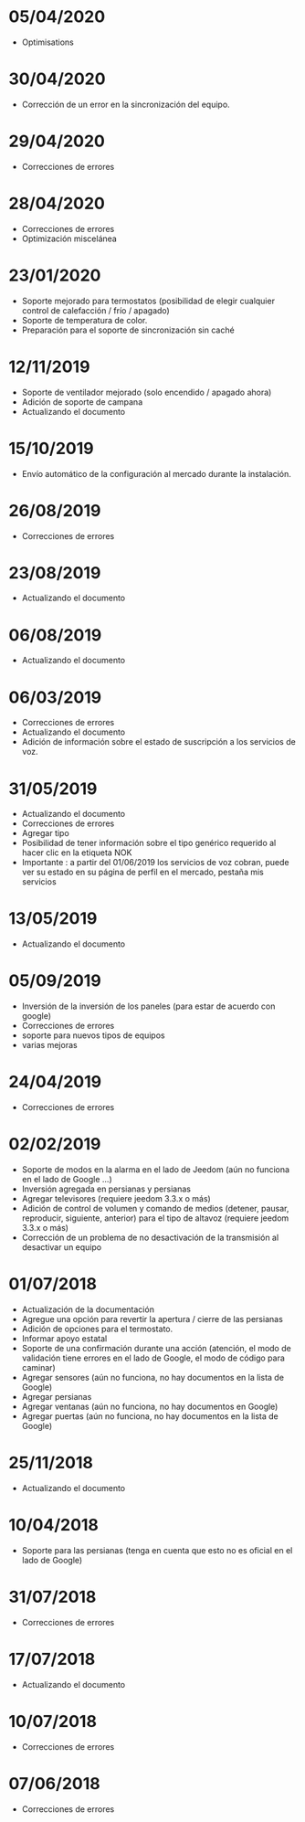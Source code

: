 # 05/04/2020

- Optimisations

# 30/04/2020

- Corrección de un error en la sincronización del equipo.

# 29/04/2020

- Correcciones de errores

# 28/04/2020

- Correcciones de errores
- Optimización miscelánea

# 23/01/2020

- Soporte mejorado para termostatos (posibilidad de elegir cualquier control de calefacción / frío / apagado)
- Soporte de temperatura de color.
- Preparación para el soporte de sincronización sin caché

# 12/11/2019

- Soporte de ventilador mejorado (solo encendido / apagado ahora)
- Adición de soporte de campana
- Actualizando el documento

# 15/10/2019

- Envío automático de la configuración al mercado durante la instalación.

# 26/08/2019

- Correcciones de errores

# 23/08/2019

- Actualizando el documento

# 06/08/2019

- Actualizando el documento

# 06/03/2019

- Correcciones de errores
- Actualizando el documento
- Adición de información sobre el estado de suscripción a los servicios de voz.

# 31/05/2019

- Actualizando el documento
- Correcciones de errores
- Agregar tipo
- Posibilidad de tener información sobre el tipo genérico requerido al hacer clic en la etiqueta NOK
- Importante : a partir del 01/06/2019 los servicios de voz cobran, puede ver su estado en su página de perfil en el mercado, pestaña mis servicios

# 13/05/2019

- Actualizando el documento

# 05/09/2019

- Inversión de la inversión de los paneles (para estar de acuerdo con google)
- Correcciones de errores
- soporte para nuevos tipos de equipos
- varias mejoras

# 24/04/2019

- Correcciones de errores

# 02/02/2019

- Soporte de modos en la alarma en el lado de Jeedom (aún no funciona en el lado de Google ...)
- Inversión agregada en persianas y persianas
- Agregar televisores (requiere jeedom 3.3.x o más)
- Adición de control de volumen y comando de medios (detener, pausar, reproducir, siguiente, anterior) para el tipo de altavoz (requiere jeedom 3.3.x o más)
- Corrección de un problema de no desactivación de la transmisión al desactivar un equipo


# 01/07/2018

- Actualización de la documentación
- Agregue una opción para revertir la apertura / cierre de las persianas
- Adición de opciones para el termostato.
- Informar apoyo estatal
- Soporte de una confirmación durante una acción (atención, el modo de validación tiene errores en el lado de Google, el modo de código para caminar)
- Agregar sensores (aún no funciona, no hay documentos en la lista de Google)
- Agregar persianas
- Agregar ventanas (aún no funciona, no hay documentos en Google)
- Agregar puertas (aún no funciona, no hay documentos en la lista de Google)

# 25/11/2018

- Actualizando el documento

# 10/04/2018

- Soporte para las persianas (tenga en cuenta que esto no es oficial en el lado de Google)

# 31/07/2018

- Correcciones de errores

# 17/07/2018

- Actualizando el documento

# 10/07/2018

- Correcciones de errores

# 07/06/2018

- Correcciones de errores
